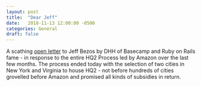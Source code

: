 ```yaml
---
layout: post
title:  "Dear Jeff"
date:   2018-11-13 12:00:00 -0500
categories: General 
draft: false
---
```


A scathing [open letter](https://m.signalvnoise.com/dear-jeff-a6319829f92a) to Jeff Bezos by DHH of Basecamp and Ruby on Rails fame - in response to the entire HQ2 Process led by Amazon over the last few months. The process ended today with the selection of two cities in New York and Virginia to house HQ2 - not before hundreds of cities grovelled before Amazon and promised all kinds of subsidies in return. 
